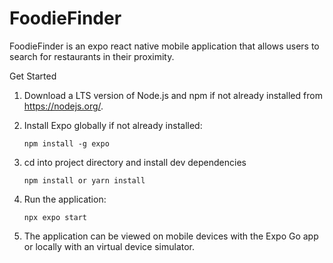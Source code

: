 # FoodieFinder

FoodieFinder is an expo react native mobile application that allows users to search for restaurants in their proximity.  

Get Started

1. Download a LTS version of Node.js and npm if not already installed from https://nodejs.org/.

2. Install Expo globally if not already installed:
   ```
   npm install -g expo 
   ```
3. cd into project directory and install dev dependencies
   ```
   npm install or yarn install
   ```
   
4. Run the application:
   ``` 
   npx expo start
   ```
5. The application can be viewed on mobile devices with the Expo Go app or locally with an virtual device simulator.  
